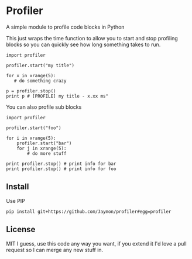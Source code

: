 # Profiler

A simple module to profile code blocks in Python

This just wraps the time function to allow you to start and stop profiling blocks so you can
quickly see how long something takes to run.


    import profiler

    profiler.start("my title")

    for x in xrange(5):
       # do something crazy

    p = profiler.stop()
    print p # [PROFILE] my title - x.xx ms"

You can also profile sub blocks

    import profiler

    profiler.start("foo")

    for i in xrange(5):
        profiler.start("bar")
        for j in xrange(5):
            # do more stuff

    print profiler.stop() # print info for bar
    print profiler.stop() # print info for foo

## Install

Use PIP

    pip install git+https://github.com/Jaymon/profiler#egg=profiler

## License

MIT I guess, use this code any way you want, if you extend it I'd love a pull request
so I can merge any new stuff in.

